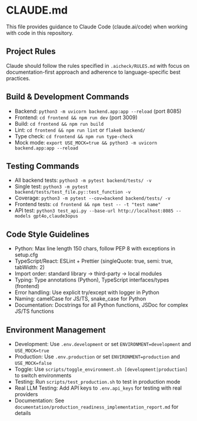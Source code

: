 # CLAUDE.md

This file provides guidance to Claude Code (claude.ai/code) when working with code in this repository.

## Project Rules

Claude should follow the rules specified in `.aicheck/RULES.md` with focus on documentation-first approach and adherence to language-specific best practices.

## Build & Development Commands

- Backend: `python3 -m uvicorn backend.app:app --reload` (port 8085)
- Frontend: `cd frontend && npm run dev` (port 3009)
- Build: `cd frontend && npm run build`
- Lint: `cd frontend && npm run lint` or `flake8 backend/`
- Type check: `cd frontend && npm run type-check`
- Mock mode: `export USE_MOCK=true && python3 -m uvicorn backend.app:app --reload`

## Testing Commands

- All backend tests: `python3 -m pytest backend/tests/ -v`
- Single test: `python3 -m pytest backend/tests/test_file.py::test_function -v`
- Coverage: `python3 -m pytest --cov=backend backend/tests/ -v`
- Frontend tests: `cd frontend && npm test -- -t "test name"`
- API test: `python3 test_api.py --base-url http://localhost:8085 --models gpt4o,claude3opus`

## Code Style Guidelines

- Python: Max line length 150 chars, follow PEP 8 with exceptions in setup.cfg
- TypeScript/React: ESLint + Prettier (singleQuote: true, semi: true, tabWidth: 2)
- Import order: standard library → third-party → local modules
- Typing: Type annotations (Python), TypeScript interfaces/types (frontend)
- Error handling: Use explicit try/except with logger in Python
- Naming: camelCase for JS/TS, snake_case for Python
- Documentation: Docstrings for all Python functions, JSDoc for complex JS/TS functions

## Environment Management

- Development: Use `.env.development` or set `ENVIRONMENT=development` and `USE_MOCK=true`
- Production: Use `.env.production` or set `ENVIRONMENT=production` and `USE_MOCK=false`
- Toggle: Use `scripts/toggle_environment.sh [development|production]` to switch environments
- Testing: Run `scripts/test_production.sh` to test in production mode
- Real LLM Testing: Add API keys to `.env.api_keys` for testing with real providers
- Documentation: See `documentation/production_readiness_implementation_report.md` for details
